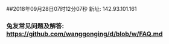 ##2018年09月28日07时12分07秒 新址: 142.93.101.161
### 兔友常见问题及解答: https://github.com/wanggonging/d/blob/w/FAQ.md
